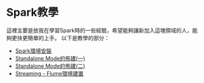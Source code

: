 # Spark教學
這裡主要是放我在學習Spark時的一些經驗，希望能夠讓新加入這塊領域的人，能夠更快更簡單的上手。
以下是教學的部分：
- [Spark環境安裝](Install/README.md)
- [Standalone Mode的佈建(一)](Standalone_1/README.md)
- [Standalone Mode的佈建(二)](Standalone_2/README.md)
- [Streaming - Flume環境建置](Streaming_Flume/README.md)




